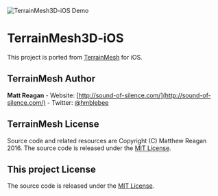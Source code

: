 ![TerrainMesh3D-iOS Demo](/demo.gif?raw=true "TerrainMesh3D-iOS Demo")

# TerrainMesh3D-iOS

This project is ported from [TerrainMesh](https://github.com/matthewreagan/TerrainMesh3D) for iOS.

## TerrainMesh Author

**Matt Reagan** - Website: [http://sound-of-silence.com/](http://sound-of-silence.com/) - Twitter: [@hmblebee](https://twitter.com/hmblebee)

## TerrainMesh License

Source code and related resources are Copyright (C) Matthew Reagan 2016. The source code is released under the [MIT License](https://opensource.org/licenses/MIT).

## This project License

The source code is released under the [MIT License](https://opensource.org/licenses/MIT).
